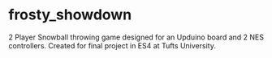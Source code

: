 # frosty_showdown
2 Player Snowball throwing game designed for an Upduino board and 2 NES controllers. Created for final project in ES4 at Tufts University.
